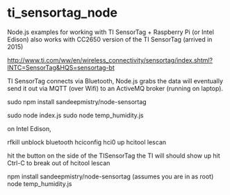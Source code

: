 # ti_sensortag_node
Node.js examples for working with TI SensorTag + Raspberry Pi (or Intel Edison)
also works with CC2650 version of the TI SensorTag (arrived in 2015)

http://www.ti.com/ww/en/wireless_connectivity/sensortag/index.shtml?INTC=SensorTag&HQS=sensortag-bt

TI SensorTag connects via Bluetooth, Node.js grabs the data
will eventually send it out via MQTT (over Wifi) to an ActiveMQ broker (running on laptop).

sudo npm install sandeepmistry/node-sensortag 

sudo node index.js
sudo node temp_humidity.js

on Intel Edison,

rfkill unblock bluetooth
hciconfig hci0 up
hcitool lescan

hit the button on the side of the TISensorTag
the TI will should show up
hit Ctrl-C to break out of hcitool lescan

npm install sandeepmistry/node-sensortag (assumes you are in as root)
node temp_humidity.js


